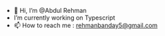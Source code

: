 - 👋 Hi, I’m @Abdul Rehman
-  I’m currently working on Typescript 
- 📫 How to reach me : rehmanbanday5@gmail.com 

<!---
rehmanbanday5/rehmanbanday5 is a ✨ special ✨ repository because its `README.md` (this file) appears on your GitHub profile.
You can click the Preview link to take a look at your changes.
--->
